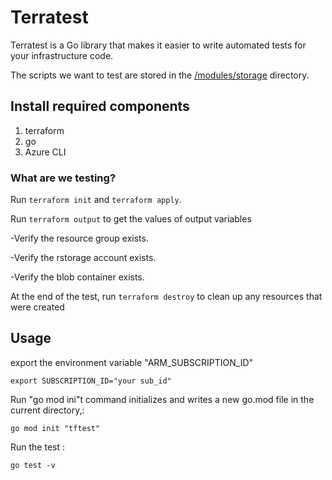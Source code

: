 # Terratest

Terratest is a Go library that makes it easier to write automated tests for your infrastructure code. 

 The scripts we want to test are stored in the [/modules/storage](/modules/storage) directory.  

## Install required components

1. terraform
2. go
3. Azure CLI
 
 ### What are we testing?
 
Run `terraform init` and `terraform apply`. 

Run `terraform output` to get the values of output variables

-Verify the resource group exists.

-Verify the rstorage account exists.

-Verify the blob container exists.


At the end of the test, run `terraform destroy` to clean up any resources that were created

 ## Usage
 
export the environment variable "ARM_SUBSCRIPTION_ID"  
``` 
export SUBSCRIPTION_ID="your sub_id"
```

Run "go mod ini"t command initializes and writes a new go.mod file in the current directory,:
```
go mod init "tftest"
```

Run the test  :
```
go test -v
```


